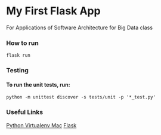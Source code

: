 # My First Flask App
For Applications of Software Architecture for Big Data class

### How to run
`flask run`

### Testing
#### To run the unit tests, run:
`python -m unittest discover -s tests/unit -p '*_test.py'`

### Useful Links
[Python Virtualenv Mac](https://gist.github.com/pandafulmanda/730a9355e088a9970b18275cb9eadef3)
[Flask](https://flask.palletsprojects.com/en/2.3.x/)